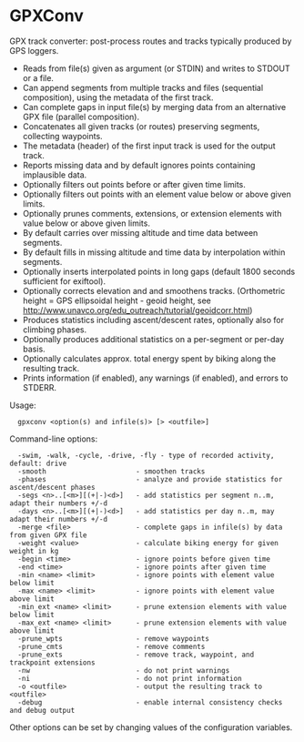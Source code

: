 # GPXConv

GPX track converter: post-process routes and tracks typically produced by GPS loggers.

* Reads from file(s) given as argument (or STDIN) and writes to STDOUT or a file.
* Can append segments from multiple tracks and files (sequential composition), using the metadata of the first track.
* Can complete gaps in input file(s) by merging data from an alternative GPX file (parallel composition).
* Concatenates all given tracks (or routes) preserving segments, collecting waypoints.
* The metadata (header) of the first input track is used for the output track.
* Reports missing data and by default ignores points containing implausible data.
* Optionally filters out points before or after given time limits.
* Optionally filters out points with an element value below or above given limits.
* Optionally prunes comments, extensions, or extension elements with value below or above given limits.
* By default carries over missing altitude and time data between segments.
* By default fills in missing altitude and time data by interpolation within segments.
* Optionally inserts interpolated points in long gaps (default 1800 seconds sufficient for exiftool).
* Optionally corrects elevation and and smoothens tracks.
  (Orthometric height = GPS ellipsoidal height - geoid height,
  see http://www.unavco.org/edu_outreach/tutorial/geoidcorr.html)
* Produces statistics including ascent/descent rates, optionally also for climbing phases.
* Optionally produces additional statistics on a per-segment or per-day basis.
* Optionally calculates approx. total energy spent by biking along the resulting track.
* Prints information (if enabled), any warnings (if enabled), and errors to STDERR.

Usage:
```
  gpxconv <option(s) and infile(s)> [> <outfile>]
```
Command-line options:
```
  -swim, -walk, -cycle, -drive, -fly - type of recorded activity, default: drive
  -smooth                      - smoothen tracks
  -phases                      - analyze and provide statistics for ascent/descent phases
  -segs <n>..[<m>][(+|-)<d>]   - add statistics per segment n..m, adapt their numbers +/-d
  -days <n>..[<m>][(+|-)<d>]   - add statistics per day n..m, may adapt their numbers +/-d
  -merge <file>                - complete gaps in infile(s) by data from given GPX file
  -weight <value>              - calculate biking energy for given weight in kg
  -begin <time>                - ignore points before given time
  -end <time>                  - ignore points after given time
  -min <name> <limit>          - ignore points with element value below limit
  -max <name> <limit>          - ignore points with element value above limit
  -min_ext <name> <limit>      - prune extension elements with value below limit
  -max_ext <name> <limit>      - prune extension elements with value above limit
  -prune_wpts                  - remove waypoints
  -prune_cmts                  - remove comments
  -prune_exts                  - remove track, waypoint, and trackpoint extensions
  -nw                          - do not print warnings
  -ni                          - do not print information
  -o <outfile>                 - output the resulting track to <outfile>
  -debug                       - enable internal consistency checks and debug output
```
Other options can be set by changing values of the configuration variables.
